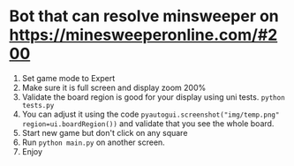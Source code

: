 # Bot that can resolve minsweeper on https://minesweeperonline.com/#200

1. Set game mode to Expert
1. Make sure it is full screen and display zoom 200%
1. Validate the board region is good for your display using uni tests. `python tests.py`
1. You can adjust it using the code `pyautogui.screenshot("img/temp.png" region=ui.boardRegion())` and validate that you see the whole board.
1. Start new game but don't click on any square
1. Run `python main.py` on another screen.
1. Enjoy
